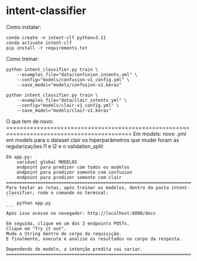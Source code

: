 # intent-classifier

Como instalar:
```
conda create -n intent-clf python=3.11
conda activate intent-clf
pip install -r requirements.txt
```

Como treinar:
```
python intent_classifier.py train \
    --examples_file="data/confusion_intents.yml" \
    --config="models/confusion-v1_config.yml" \
    --save_model="models/confusion-v1.keras"

python intent_classifier.py train \
    --examples_file="data/clair_intents.yml" \
    --config="models/clair-v1_config.yml" \
    --save_model="models/clair-v1.keras"
```


O que tem de novo:
    ===========================================================================================
    Em models:
        novo .yml em models para o dataset clair
        os hiperparâmetros que mudei foram as regularizações l1 e l2 e o validation_split

    Em app.py:
        variável global MODELOS
        endpoint para predizer com todos os modelos
        endpoint para predizer somente com confusion
        endpoint para predizer somente com clair
    ===========================================================================================
    Para testar as rotas, após treinar os modelos, dentro da pasta intent-classifier, rode o comando no terminal:
    ```
        python app.py
    ```
    Após isso acesse no navegador: http://localhost:8000/docs

    Em seguida, clique em um dos 3 endpoints POSTs.
    Clique em "Try it out".
    Mude a String dentro do corpo da requisição.
    E finalmente, execute e analise os resultados no corpo da resposta.

    Dependendo do modelo, a intenção predita vai variar.
    ===========================================================================================